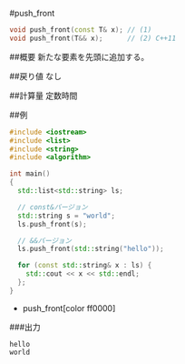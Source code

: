 #push_front
```cpp
void push_front(const T& x); // (1)
void push_front(T&& x);      // (2) C++11
```

##概要
新たな要素を先頭に追加する。


##戻り値
なし


##計算量
定数時間


##例
```cpp
#include <iostream>
#include <list>
#include <string>
#include <algorithm>

int main()
{
  std::list<std::string> ls;

  // const&バージョン
  std::string s = "world";
  ls.push_front(s);

  // &&バージョン
  ls.push_front(std::string("hello"));

  for (const std::string& x : ls) {
    std::cout << x << std::endl;
  };
}
```
* push_front[color ff0000]

###出力
```
hello
world
```


